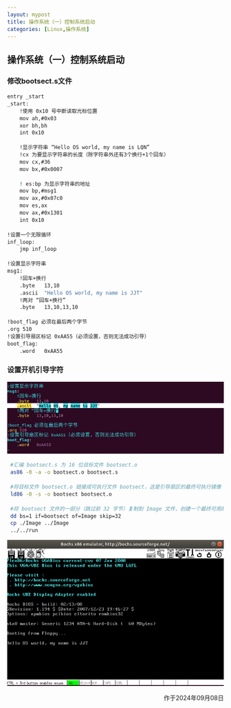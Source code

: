 ```yaml
---
layout: mypost
title: 操作系统（一）控制系统启动
categories: [Linux,操作系统]
---
```


## 操作系统（一）控制系统启动

### 修改bootsect.s文件

```bash
entry _start
_start:
    !使用 0x10 号中断读取光标位置
    mov ah,#0x03
    xor bh,bh
    int 0x10
 
    !显示字符串 “Hello OS world, my name is LQN”
    !cx 为要显示字符串的长度（除字符串外还有3个换行+1个回车）
    mov cx,#36
    mov bx,#0x0007
 
    ! es:bp 为显示字符串的地址
    mov bp,#msg1
    mov ax,#0x07c0
    mov es,ax
    mov ax,#0x1301
    int 0x10
 
!设置一个无限循环
inf_loop:
    jmp inf_loop
 
!设置显示字符串
msg1:
    !回车+换行
    .byte   13,10
    .ascii  "Hello OS world, my name is JJT"
    !两对 “回车+换行”
    .byte   13,10,13,10
 
!boot_flag 必须在最后两个字节
.org 510
!设置引导扇区标记 0xAA55（必须设置，否则无法成功引导）
boot_flag:
    .word   0xAA55
```





### 设置开机引导字符

![image-20240905211510401](./../posts/2024/09/07/1.1.png)



```bash
 #汇编 bootsect.s 为 16 位目标文件 bootsect.o
 as86 -0 -a -o bootsect.o bootsect.s
 
 #将目标文件 bootsect.o 链接成可执行文件 bootsect，这是引导扇区的最终可执行镜像
 ld86 -0 -s -o bootsect bootsect.o
 
 #将 bootsect 文件的一部分（跳过前 32 字节）复制到 Image 文件，创建一个最终可用的引导扇区镜像。
 dd bs=1 if=bootsect of=Image skip=32
 cp ./Image ../Image
 ../../run

```

![](./../posts/2024/09/07/1.2.png)


<p align="right">作于2024年09月08日</p>